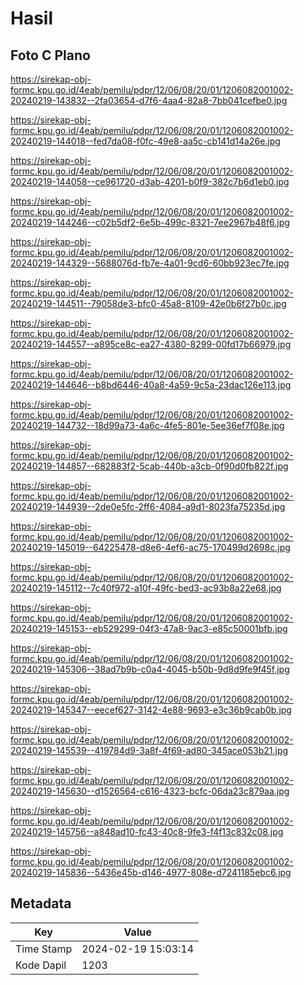 # Hasil

## Foto C Plano

https://sirekap-obj-formc.kpu.go.id/4eab/pemilu/pdpr/12/06/08/20/01/1206082001002-20240219-143832--2fa03654-d7f6-4aa4-82a8-7bb041cefbe0.jpg

https://sirekap-obj-formc.kpu.go.id/4eab/pemilu/pdpr/12/06/08/20/01/1206082001002-20240219-144018--fed7da08-f0fc-49e8-aa5c-cb141d14a26e.jpg

https://sirekap-obj-formc.kpu.go.id/4eab/pemilu/pdpr/12/06/08/20/01/1206082001002-20240219-144058--ce961720-d3ab-4201-b0f9-382c7b6d1eb0.jpg

https://sirekap-obj-formc.kpu.go.id/4eab/pemilu/pdpr/12/06/08/20/01/1206082001002-20240219-144246--c02b5df2-6e5b-499c-8321-7ee2967b48f6.jpg

https://sirekap-obj-formc.kpu.go.id/4eab/pemilu/pdpr/12/06/08/20/01/1206082001002-20240219-144329--5688076d-fb7e-4a01-9cd6-60bb923ec7fe.jpg

https://sirekap-obj-formc.kpu.go.id/4eab/pemilu/pdpr/12/06/08/20/01/1206082001002-20240219-144511--79058de3-bfc0-45a8-8109-42e0b6f27b0c.jpg

https://sirekap-obj-formc.kpu.go.id/4eab/pemilu/pdpr/12/06/08/20/01/1206082001002-20240219-144557--a895ce8c-ea27-4380-8299-00fd17b66979.jpg

https://sirekap-obj-formc.kpu.go.id/4eab/pemilu/pdpr/12/06/08/20/01/1206082001002-20240219-144646--b8bd6446-40a8-4a59-9c5a-23dac126e113.jpg

https://sirekap-obj-formc.kpu.go.id/4eab/pemilu/pdpr/12/06/08/20/01/1206082001002-20240219-144732--18d99a73-4a6c-4fe5-801e-5ee36ef7f08e.jpg

https://sirekap-obj-formc.kpu.go.id/4eab/pemilu/pdpr/12/06/08/20/01/1206082001002-20240219-144857--682883f2-5cab-440b-a3cb-0f90d0fb822f.jpg

https://sirekap-obj-formc.kpu.go.id/4eab/pemilu/pdpr/12/06/08/20/01/1206082001002-20240219-144939--2de0e5fc-2ff6-4084-a9d1-8023fa75235d.jpg

https://sirekap-obj-formc.kpu.go.id/4eab/pemilu/pdpr/12/06/08/20/01/1206082001002-20240219-145019--64225478-d8e6-4ef6-ac75-170499d2698c.jpg

https://sirekap-obj-formc.kpu.go.id/4eab/pemilu/pdpr/12/06/08/20/01/1206082001002-20240219-145112--7c40f972-a10f-49fc-bed3-ac93b8a22e68.jpg

https://sirekap-obj-formc.kpu.go.id/4eab/pemilu/pdpr/12/06/08/20/01/1206082001002-20240219-145153--eb529299-04f3-47a8-9ac3-e85c50001bfb.jpg

https://sirekap-obj-formc.kpu.go.id/4eab/pemilu/pdpr/12/06/08/20/01/1206082001002-20240219-145306--38ad7b9b-c0a4-4045-b50b-9d8d9fe9f45f.jpg

https://sirekap-obj-formc.kpu.go.id/4eab/pemilu/pdpr/12/06/08/20/01/1206082001002-20240219-145347--eecef627-3142-4e88-9693-e3c36b9cab0b.jpg

https://sirekap-obj-formc.kpu.go.id/4eab/pemilu/pdpr/12/06/08/20/01/1206082001002-20240219-145539--419784d9-3a8f-4f69-ad80-345ace053b21.jpg

https://sirekap-obj-formc.kpu.go.id/4eab/pemilu/pdpr/12/06/08/20/01/1206082001002-20240219-145630--d1526564-c616-4323-bcfc-06da23c879aa.jpg

https://sirekap-obj-formc.kpu.go.id/4eab/pemilu/pdpr/12/06/08/20/01/1206082001002-20240219-145756--a848ad10-fc43-40c8-9fe3-f4f13c832c08.jpg

https://sirekap-obj-formc.kpu.go.id/4eab/pemilu/pdpr/12/06/08/20/01/1206082001002-20240219-145836--5436e45b-d146-4977-808e-d7241185ebc6.jpg


## Metadata

| Key        | Value               |
| ---------- | ------------------- |
| Time Stamp | 2024-02-19 15:03:14 |
| Kode Dapil | 1203                |



